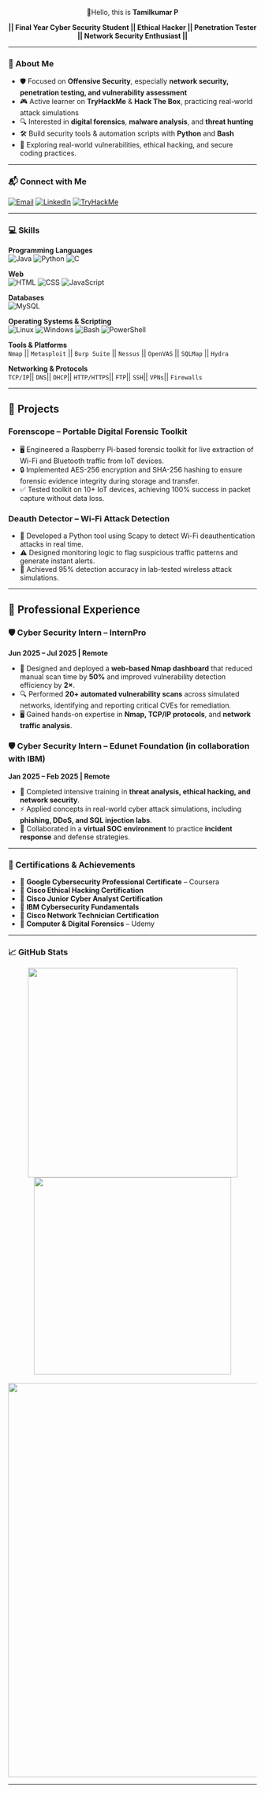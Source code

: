 <div align="center">

👋Hello, this is <b>Tamilkumar P</b> 
</div>
<div align="center">

<b>|| Final Year Cyber Security Student || Ethical Hacker || Penetration Tester || Network Security Enthusiast ||</b>

</div>



---

### 🚀 About Me  

- 🛡️ Focused on **Offensive Security**, especially **network security, penetration testing, and vulnerability assessment**  
- 🎮 Active learner on **TryHackMe** & **Hack The Box**, practicing real-world attack simulations  
- 🔍 Interested in **digital forensics**, **malware analysis**, and **threat hunting**  
- 🛠️ Build security tools & automation scripts with **Python** and **Bash**
- 🔭 Exploring real-world vulnerabilities, ethical hacking, and secure coding practices.   

---

### 📬 Connect with Me  

[![Email](https://img.shields.io/badge/Email-D14836?style=for-the-badge&logo=gmail&logoColor=white)](mailto:tamilkumarjjcet@gmail.com)      [![LinkedIn](https://img.shields.io/badge/LinkedIn-0077B5?style=for-the-badge&logo=linkedin&logoColor=white)](https://linkedin.com/in/tamilkumar-p)    [![TryHackMe](https://img.shields.io/badge/TryHackMe-212C42?style=for-the-badge&logo=tryhackme&logoColor=white)](https://tryhackme.com/p/Tamizh2005)  

---

###  💻 Skills 

**Programming Languages**  
![Java](https://img.icons8.com/color/48/java-coffee-cup-logo.png) ![Python](https://img.icons8.com/color/48/python.png) ![C](https://img.icons8.com/color/48/c-programming.png)  

**Web**  
![HTML](https://img.icons8.com/color/48/html-5.png) ![CSS](https://img.icons8.com/color/48/css3.png) ![JavaScript](https://img.icons8.com/color/48/javascript.png)  

**Databases**  
![MySQL](https://img.icons8.com/color/48/mysql-logo.png)  

**Operating Systems & Scripting**  
![Linux](https://img.icons8.com/color/48/linux--v1.png) ![Windows](https://img.icons8.com/color/48/windows-logo.png) ![Bash](https://img.icons8.com/fluency/48/console.png) ![PowerShell](https://img.icons8.com/color/48/powershell.png)  

**Tools & Platforms**  
`Nmap` || `Metasploit` || `Burp Suite` || `Nessus` || `OpenVAS` || `SQLMap` || `Hydra`

**Networking & Protocols**  
`TCP/IP`|| `DNS`|| `DHCP`|| `HTTP/HTTPS`|| `FTP`|| `SSH`|| `VPNs`|| `Firewalls`  

---

## 🧪 Projects 

### Forenscope – Portable Digital Forensic Toolkit   
- 🖥️ Engineered a Raspberry Pi-based forensic toolkit for live extraction of Wi-Fi and Bluetooth traffic from IoT devices.  
- 🔒 Implemented AES-256 encryption and SHA-256 hashing to ensure forensic evidence integrity during storage and transfer.  
- ✅ Tested toolkit on 10+ IoT devices, achieving 100% success in packet capture without data loss.  

### Deauth Detector – Wi-Fi Attack Detection
- 🐍 Developed a Python tool using Scapy to detect Wi-Fi deauthentication attacks in real time.  
- ⚠️ Designed monitoring logic to flag suspicious traffic patterns and generate instant alerts.  
- 🎯 Achieved 95% detection accuracy in lab-tested wireless attack simulations.

---

## 💼 Professional Experience

### 🛡️ Cyber Security Intern – InternPro
**Jun 2025 – Jul 2025 | Remote**  
- 🚀 Designed and deployed a **web-based Nmap dashboard** that reduced manual scan time by **50%** and improved vulnerability detection efficiency by **2×**.  
- 🔍 Performed **20+ automated vulnerability scans** across simulated networks, identifying and reporting critical CVEs for remediation.  
- 🖥️ Gained hands-on expertise in **Nmap, TCP/IP protocols**, and **network traffic analysis**.  

### 🛡️ Cyber Security Intern – Edunet Foundation (in collaboration with IBM)
**Jan 2025 – Feb 2025 | Remote**  
- 🎯 Completed intensive training in **threat analysis, ethical hacking, and network security**.  
- ⚡ Applied concepts in real-world cyber attack simulations, including **phishing, DDoS, and SQL injection labs**.  
- 🤝 Collaborated in a **virtual SOC environment** to practice **incident response** and defense strategies.
    
---

### 🏅 Certifications & Achievements  

- 📜 **Google Cybersecurity Professional Certificate** – Coursera  
- 📜 **Cisco Ethical Hacking Certification**  
- 📜 **Cisco Junior Cyber Analyst Certification**  
- 📜 **IBM Cybersecurity Fundamentals**  
- 📜 **Cisco Network Technician Certification**  
- 📜 **Computer & Digital Forensics** – Udemy  

---

### 📈 GitHub Stats

<div align="center">
   <img src="https://github-readme-streak-stats.herokuapp.com?user=Tamizh-2005&theme=radical" width="425" /> 
  <img src="https://github-readme-stats.vercel.app/api?username=Tamizh-2005&theme=radical&show_icons=true" width="400" /> 
  

</div>

<br>

<div align="center">

  <img src="https://github-readme-activity-graph.vercel.app/graph?username=Tamizh-2005&bg_color=000000&color=00ffb3&line=00ffea&point=ffffff&area=true&hide_border=true" width="800" />

</div>

---
